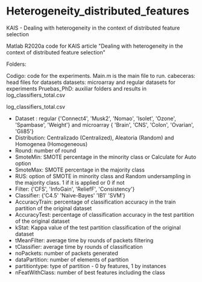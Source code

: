 # Heterogeneity_distributed_features
 KAIS - Dealing with heterogeneity in the context of distributed feature selection

Matlab R2020a code for KAIS article "Dealing with heterogeneity in the context of distributed feature selection"

Folders:

Codigo: code for the experiments. Main.m is the main file to run.
cabeceras: head files for datasets
datasets: microarray and regular datasets for experiments
Pruebas_PhD: auxiliar folders and results in log_classifiers_total.csv

log_classifiers_total.csv
- Dataset : regular  {'Connect4', 'Musk2', 'Nomao', 'Isolet', 'Ozone', 'Spambase', 'Weight'} and microarray { 'Brain', 'CNS', 'Colon', 'Ovarian', 'Gli85'}
- Distribution: Centralizado (Centralized), Aleatoria (Random) and Homogenea (Homogeneous)
- Round: number of round
- SmoteMin: SMOTE percentage in the minority class or Calculate for Auto option
- SmoteMax: SMOTE percentage in the majority class	
- RUS: option of SMOTE in minority class and Random undersampling in the majority class. 1 if it is applied or 0 if not
- Filter: {'CFS', 'InfoGain', 'ReliefF', 'Consistency'}
- Classifier: {'C4.5' 'Naive-Bayes' 'IB1' 'SVM'}
- AccuracyTrain: percentage of classification accuracy in the train partition of the original dataset
- AccuracyTest: percentage of classification accuracy in the test partition of the original dataset	
- kStat: Kappa value of the test partition classification of the original dataset
- tMeanFilter: average time by rounds of packets filtering 
- tClassifier: average time by rounds of classification
- noPackets: number of packets generated	
- dataPartition: number of elements of partition
- partitiontype: type of partition -  0 by features, 1 by instances
- nFeatWithClass: number of best features including the class

